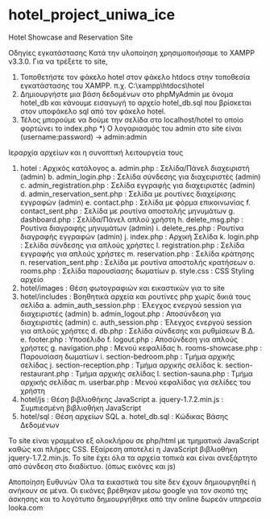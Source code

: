 # hotel_project_uniwa_ice
Hotel Showcase and Reservation Site

Οδηγίες εγκατάστασης
Κατά την υλοποίηση χρησιμοποιήσαμε το XAMPP v3.3.0. Για να τρέξετε το site, 
  1)	Τοποθετήστε τον φάκελο hotel στον φάκελο htdocs στην τοποθεσία εγκατάστασης του XAMPP.
      π.χ. C:\xampp\htdocs\hotel
  2)	Δημιουργήστε μια βάση δεδομένων στο phpMyAdmin με όνομα hotel_db και κάνουμε εισαγωγή το αρχείο hotel_db.sql που βρίσκεται στον υποφάκελο sql από τον φάκελο hotel.
  3)	Τέλος μπορούμε να δούμε την σελίδα στο localhost/hotel το οποίο φορτώνει το index.php
  *) Ο λογαριασμός του admin στο site είναι (username:password) -> admin:admin


Ιεραρχία αρχείων και η συνοπτική λειτουργεία τους
1)	hotel		: Αρχικός κατάλογος
  a.	admin.php			: Σελίδα/Πάνελ διαχειριστή (admin)
  b.	admin_login.php		: Σελίδα σύνδεσης για διαχειριστές (admin)
  c.	admin_registration.php	: Σελίδα εγγραφής για διαχειριστές (admin)
  d.	admin_reservation_sent.php	: Σελίδα με ρουτίνες διαχείρισης εγγραφών (admin)
  e.	contact.php			: Σελίδα με φόρμα επικοινωνίας
  f.	contact_sent.php		: Σελίδα με ρουτίνα αποστολής μηνυμάτων
  g.	dashboard.php			: Σελίδα/Πάνελ απλού χρήστη
  h.	delete_msg.php		: Ρουτίνα διαγραφής μηνυμάτων (admin)
  i.	delete_res.php			: Ρουτίνα διαγραφής εγγραφών (admin)
  j.	index.php			: Αρχική Σελίδα
  k.	login.php			: Σελίδα σύνδεσης για απλούς χρήστες
  l.	registration.php		: Σελίδα εγγραφής για απλούς χρήστες
  m.	reservation.php		: Σελίδα κράτησης
  n.	reservation_sent.php		: Σελίδα με ρουτίνα αποστολής κρατήσεων
  o.	rooms.php			: Σελίδα παρουσίασης δωματίων
  p.	style.css			: CSS Styling αρχείο
2)	hotel/images 	: Θέση φωτογραφιών και εικαστικών για το site
3)	hotel/includes	: Βοηθητικά αρχεία και ρουτίνες php χωρίς δικιά τους σελίδα
  a.	admin_auth_session.php	: Έλεγχος ενεργού session για διαχειριστές (admin)
  b.	admin_logout.php		: Αποσύνδεση για διαχειριστές (admin)
  c.	auth_session.php		: Έλεγχος ενεργού session για απλούς χρήστες
  d.	db.php				: Σελίδα σύνδεσης και ρυθμίσεων Β.Δ.
  e.	footer.php			: Υποσέλιδο
  f.	logout.php			: Αποσύνδεση για απλούς χρήστες
  g.	navigation.php			: Μενού κεφαλίδας
  h.	rooms-showcase.php		: Παρουσίαση δωματίων
  i.	section-bedroom.php		: Τμήμα αρχικής σελίδας
  j.	section-reception.php		: Τμήμα αρχικής σελίδας
  k.	section-restaurant.php		: Τμήμα αρχικής σελίδας
  l.	section-sauna.php		: Τμήμα αρχικής σελίδας
  m.	userbar.php			: Μενού κεφαλίδας για σελίδες του χρήστη
4)	hotel/js		: Θέση βιβλιοθήκης JavaScript
  a.	jquery-1.7.2.min.js		: Συμπιεσμένη βιβλιοθήκη JavaScript
5)	hotel/sql	: Θέση αρχείων SQL
  a.	hotel_db.sql			: Κώδικας Βάσης Δεδομένων
  
Το site είναι γραμμένο εξ ολοκλήρου σε php/html με τμηματικά JavaScript καθώς και πλήρες CSS. 
Εξαίρεση αποτελεί η JavaScript βιβλιοθήκη jquery-1.7.2.min.js. 
Το site έχει όλα τα αρχεία τοπικά και είναι ανεξάρτητο από σύνδεση στο διαδίκτυο. (όπως εικόνες και js)

Αποποίηση Ευθυνών
Όλα τα εικαστικά του site δεν έχουν δημιουργηθεί ή ανήκουν σε μένα. 
Οι εικόνες βρέθηκαν μέσω google για τον σκοπό της άσκησης και το λογότυπο δημιουργήθηκε από την online δωρεάν υπηρεσία looka.com

